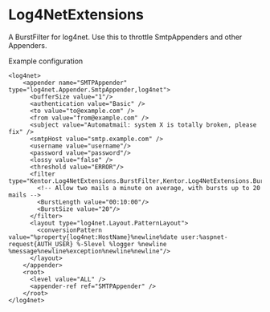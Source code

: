 # Log4NetExtensions
A BurstFilter for log4net. Use this to throttle SmtpAppenders and other Appenders.

Example configuration

    <log4net>
        <appender name="SMTPAppender" type="log4net.Appender.SmtpAppender,log4net">
          <bufferSize value="1"/>
          <authentication value="Basic" />
          <to value="to@example.com" />
          <from value="from@example.com" />
          <subject value="Automatmail: system X is totally broken, please fix" />
          <smtpHost value="smtp.example.com" />
          <username value="username"/>
          <password value="password"/>
          <lossy value="false" />
          <threshold value="ERROR"/>
          <filter type="Kentor.Log4NetExtensions.BurstFilter,Kentor.Log4NetExtensions.BurstFilter">
		    <!-- Allow two mails a minute on average, with bursts up to 20 mails -->
            <BurstLength value="00:10:00"/>
            <BurstSize value="20"/>
          </filter>
          <layout type="log4net.Layout.PatternLayout">
            <conversionPattern value="%property{log4net:HostName}%newline%date user:%aspnet-request{AUTH_USER} %-5level %logger %newline %message%newline%exception%newline%newline"/>
          </layout>
        </appender>
        <root>
          <level value="ALL" />
          <appender-ref ref="SMTPAppender" />
        </root>
    </log4net>